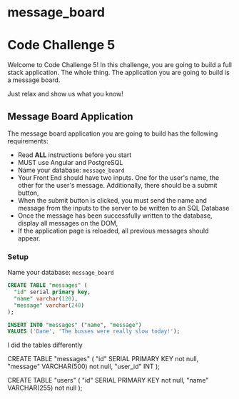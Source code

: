 # message_board

# Code Challenge 5

Welcome to Code Challenge 5! In this challenge, you are going to build a full stack application. The whole thing. The application you are going to build is a message board. 

Just relax and show us what you know!

## Message Board Application

The message board application you are going to build has the following requirements:

* Read **ALL** instructions before you start
* MUST use Angular and PostgreSQL
* Name your database: `message_board`
* Your Front End should have two inputs. One for the user's name, the other for the user's message. Additionally, there should be a submit button,
* When the submit button is clicked, you must send the name and message from the inputs to the server to be written to an SQL Database
* Once the message has been successfully written to the database, display all messages on the DOM,
* If the application page is reloaded, all previous messages should appear.

### Setup

Name your database: `message_board`

```SQL
CREATE TABLE "messages" (
  "id" serial primary key,
  "name" varchar(120),
  "message" varchar(240)
);

INSERT INTO "messages" ("name", "message")
VALUES ('Dane', 'The busses were really slow today!');
```


I did the tables differently 

CREATE TABLE "messages" (
	"id" SERIAL PRIMARY KEY not null,
	"message" VARCHAR(500) not null,
	"user_id" INT
);

CREATE TABLE "users" (
	"id" SERIAL PRIMARY KEY not null,
	"name" VARCHAR(255) not null
);